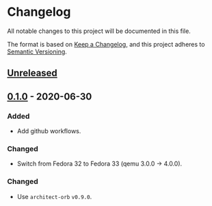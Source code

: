 # Changelog

All notable changes to this project will be documented in this file.

The format is based on [Keep a Changelog](https://keepachangelog.com/en/1.0.0/),
and this project adheres to [Semantic Versioning](https://semver.org/spec/v2.0.0.html).



## [Unreleased]

## [0.1.0] - 2020-06-30

### Added

- Add github workflows.

### Changed

- Switch from Fedora 32 to Fedora 33 (qemu 3.0.0 -> 4.0.0).

### Changed

- Use `architect-orb` `v0.9.0`.

[Unreleased]: https://github.com/giantswarm/k8s-kvm/compare/v0.1.0...HEAD
[0.1.0]: https://github.com/giantswarm/k8s-kvm/releases/tag/v0.1.0
